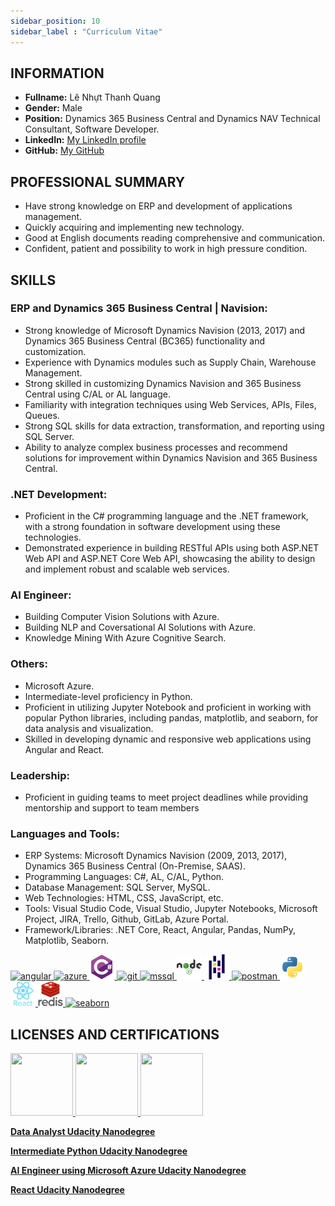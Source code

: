 ```yaml
---
sidebar_position: 10
sidebar_label : "Curriculum Vitae"
---
```

## INFORMATION

- **Fullname:**  Lê Nhựt Thanh Quang
- **Gender:**  Male
- **Position:**  Dynamics 365 Business Central and Dynamics NAV Technical Consultant, Software Developer.
- **LinkedIn:** [My LinkedIn profile](https://www.linkedin.com/in/quanglnt/)
- **GitHub:** [My GitHub](https://github.com/quanglenhutthanh)

## PROFESSIONAL SUMMARY

- Have strong knowledge on ERP and development of applications management.
- Quickly acquiring and implementing new technology.
- Good at English documents reading comprehensive and communication.
- Confident, patient and possibility to work in high pressure condition.

## SKILLS

### ERP and Dynamics 365 Business Central | Navision:

- Strong knowledge of Microsoft Dynamics Navision (2013, 2017) and Dynamics 365 Business Central (BC365) functionality and customization.
- Experience with Dynamics modules such as Supply Chain, Warehouse Management.
- Strong skilled in customizing Dynamics Navision and 365 Business Central using C/AL or AL language.
- Familiarity with integration techniques using Web Services, APIs, Files, Queues.
- Strong SQL skills for data extraction, transformation, and reporting using SQL Server.
- Ability to analyze complex business processes and recommend solutions for improvement within Dynamics Navision and 365 Business Central.

### .NET Development:

- Proficient in the C# programming language and the .NET framework, with a strong foundation in software development using these technologies.
- Demonstrated experience in building RESTful APIs using both ASP.NET Web API and ASP.NET Core Web API, showcasing the ability to design and implement robust and scalable web services.

### AI Engineer:
- Building Computer Vision Solutions with Azure.
- Building NLP and Coversational AI Solutions with Azure.
- Knowledge Mining With Azure Cognitive Search.

### Others:
- Microsoft Azure.
- Intermediate-level proficiency in Python.
- Proficient in utilizing Jupyter Notebook and proficient in working with popular Python libraries, including pandas, matplotlib, and seaborn, for data analysis and visualization.
- Skilled in developing dynamic and responsive web applications using Angular and React.

### Leadership:
- Proficient in guiding teams to meet project deadlines while providing mentorship and support to team members

### Languages and Tools:

- ERP Systems: Microsoft Dynamics Navision (2009, 2013, 2017), Dynamics 365 Business Central (On-Premise, SAAS).
- Programming Languages: C#, AL, C/AL, Python.
- Database Management: SQL Server, MySQL.
- Web Technologies: HTML, CSS, JavaScript, etc.
- Tools: Visual Studio Code, Visual Studio, Jupyter Notebooks, Microsoft Project, JIRA, Trello, Github, GitLab, Azure Portal.
- Framework/Libraries: .NET Core, React, Angular, Pandas, NumPy, Matplotlib, Seaborn.

<p align="left"> <a href="https://angular.io" target="_blank" rel="noreferrer"> <img src="https://angular.io/assets/images/logos/angular/angular.svg" alt="angular" width="40" height="40"/> </a> <a href="https://azure.microsoft.com/en-in/" target="_blank" rel="noreferrer"> <img src="https://www.vectorlogo.zone/logos/microsoft_azure/microsoft_azure-icon.svg" alt="azure" width="40" height="40"/> </a> <a href="https://www.w3schools.com/cs/" target="_blank" rel="noreferrer"> <img src="https://raw.githubusercontent.com/devicons/devicon/master/icons/csharp/csharp-original.svg" alt="csharp" width="40" height="40"/> </a> <a href="https://git-scm.com/" target="_blank" rel="noreferrer"> <img src="https://www.vectorlogo.zone/logos/git-scm/git-scm-icon.svg" alt="git" width="40" height="40"/> </a> <a href="https://www.microsoft.com/en-us/sql-server" target="_blank" rel="noreferrer"> <img src="https://www.svgrepo.com/show/303229/microsoft-sql-server-logo.svg" alt="mssql" width="40" height="40"/> </a> <a href="https://nodejs.org" target="_blank" rel="noreferrer"> <img src="https://raw.githubusercontent.com/devicons/devicon/master/icons/nodejs/nodejs-original-wordmark.svg" alt="nodejs" width="40" height="40"/> </a> <a href="https://pandas.pydata.org/" target="_blank" rel="noreferrer"> <img src="https://raw.githubusercontent.com/devicons/devicon/2ae2a900d2f041da66e950e4d48052658d850630/icons/pandas/pandas-original.svg" alt="pandas" width="40" height="40"/> </a> <a href="https://postman.com" target="_blank" rel="noreferrer"> <img src="https://www.vectorlogo.zone/logos/getpostman/getpostman-icon.svg" alt="postman" width="40" height="40"/> </a> <a href="https://www.python.org" target="_blank" rel="noreferrer"> <img src="https://raw.githubusercontent.com/devicons/devicon/master/icons/python/python-original.svg" alt="python" width="40" height="40"/> </a> <a href="https://reactjs.org/" target="_blank" rel="noreferrer"> <img src="https://raw.githubusercontent.com/devicons/devicon/master/icons/react/react-original-wordmark.svg" alt="react" width="40" height="40"/> </a> <a href="https://redis.io" target="_blank" rel="noreferrer"> <img src="https://raw.githubusercontent.com/devicons/devicon/master/icons/redis/redis-original-wordmark.svg" alt="redis" width="40" height="40"/> </a> <a href="https://seaborn.pydata.org/" target="_blank" rel="noreferrer"> <img src="https://seaborn.pydata.org/_images/logo-mark-lightbg.svg" alt="seaborn" width="40" height="40"/> </a> </p>

## LICENSES AND CERTIFICATIONS
<p>
<a href="https://www.credly.com/badges/87473483-d167-461f-92f3-222a36308ae1/public_url">
<img src="https://images.credly.com/size/220x220/images/4136ced8-75d5-4afb-8677-40b6236e2672/azure-ai-fundamentals-600x600.png" width="100" height="100"/>
</a>

<a href="https://www.credly.com/badges/1d320e3b-f801-46c8-964a-df7d5ec803da/public_url">
<img src="https://images.credly.com/size/680x680/images/70eb1e3f-d4de-4377-a062-b20fb29594ea/azure-data-fundamentals-600x600.png" width="100" height="100"/>
</a>


<a href="https://www.credly.com/badges/9b845e6e-8844-4eb7-89eb-3bdb8900cffd/public_url">
<img src="https://images.credly.com/size/680x680/images/be8fcaeb-c769-4858-b567-ffaaa73ce8cf/image.png" width="100" height="100"/>
</a>
</p>

**[Data Analyst Udacity Nanodegree](https://graduation.udacity.com/confirm/e/1c042f58-3b4b-11ee-a078-23181cb66dfb)**

**[Intermediate Python Udacity Nanodegree](https://graduation.udacity.com/confirm/e/77128002-10a3-11ee-8ebc-1fdc62667747)**

**[AI Engineer using Microsoft Azure Udacity Nanodegree](https://www.udacity.com/certificate/e/a1ffa830-794e-11ee-9b67-afe41c9a767e)**

**[React Udacity Nanodegree](https://www.udacity.com/certificate/e/66575d7a-ab9c-11ee-966a-4b60ef25aece)**

